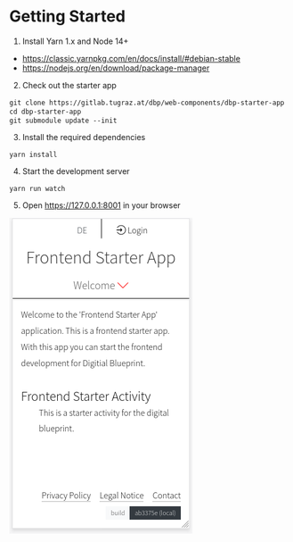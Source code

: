 # Getting Started

1. Install Yarn 1.x and Node 14+

* https://classic.yarnpkg.com/en/docs/install/#debian-stable
* https://nodejs.org/en/download/package-manager

2. Check out the starter app

```
git clone https://gitlab.tugraz.at/dbp/web-components/dbp-starter-app
cd dbp-starter-app
git submodule update --init
```

3. Install the required dependencies

```
yarn install
```

4. Start the development server

```
yarn run watch
```

5. Open https://127.0.0.1:8001 in your browser

![](getting_started.png)
